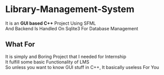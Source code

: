 # Library-Management-System
It is an **GUI based C++** Project Using SFML <br/>
And Backend Is Handled On Sqlite3 For Database Management
## What For
It is simply and Boring Project that I needed for Internship <br/>
It fulfill some basic Functionality of LMS
<br/> So unless you want to know GUI stuff in C++, It basically useless For You
